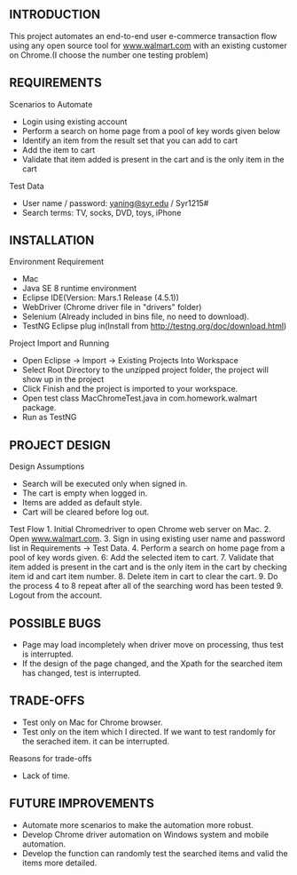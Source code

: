 INTRODUCTION
------------------------------------------------------------------------------------------------
This project automates an end-to-end user e-commerce transaction flow using any open source tool for www.walmart.com with an existing customer on Chrome.(I choose the number one testing problem)

REQUIREMENTS
------------------------------------------------------------------------------------------------
Scenarios to Automate
 * Login using existing account
 * Perform a search on home page from a pool of key words given below
 * Identify an item from the result set that you can add to cart
 * Add the item to cart    
 * Validate that item added is present in the cart and is the only item in the cart

Test Data
 * User name / password: yaning@syr.edu / Syr1215#
 * Search terms: TV, socks, DVD, toys, iPhone

INSTALLATION
------------------------------------------------------------------------------------------------
Environment Requirement
 * Mac
 * Java SE 8 runtime environment
 * Eclipse IDE(Version: Mars.1 Release (4.5.1))
 * WebDriver (Chrome driver file in "drivers" folder)
 * Selenium (Already included in bins file, no need to download).
 * TestNG Eclipse plug in(Install from http://testng.org/doc/download.html)
 
Project Import and Running
  * Open Eclipse -> Import -> Existing Projects Into Workspace
  *	Select Root Directory to the unzipped project folder, the project will show up in the  project
  * Click Finish and the project is imported to your workspace. 
  * Open test class MacChromeTest.java in com.homework.walmart package.
  * Run as TestNG
  
 PROJECT DESIGN
 -----------------------------------------------------------------------------------------------
 Design Assumptions
  * Search will be executed only when signed in.
  * The cart is empty when logged in.
  * Items are added as default style.
  * Cart will be cleared before log out.

Test Flow
 	1. Initial Chromedriver to open Chrome web server on Mac.
	2. Open www.walmart.com.
	3. Sign in using existing user name and password list in Requirements -> Test Data.
	4. Perform a search on home page from a pool of key words given.
	6: Add the selected item to cart.
	7. Validate that item added is present in the cart and is the only item in the cart by checking item id and cart item number.
	8. Delete item in cart to clear the cart.
	9. Do the process 4 to 8 repeat after all of the searching word has been tested
	9. Logout from the account.


POSSIBLE BUGS
-----------------------------------------------------------------------------------------------
 * Page may load incompletely when driver move on processing, thus test is interrupted.
 * If the design of the page changed, and the Xpath for the searched item has changed, test is interrupted.
	
TRADE-OFFS
-----------------------------------------------------------------------------------------------
  * Test only on Mac for Chrome browser.
  * Test only on the item which I directed. If we want to test randomly for the serached item. it can be interrupted.

Reasons for trade-offs 
  * Lack of time.
  
FUTURE IMPROVEMENTS
-----------------------------------------------------------------------------------------------
  * Automate more scenarios to make the automation more robust. 
  * Develop Chrome driver automation on Windows system and mobile automation.
  * Develop the function can randomly test the searched items and valid the items more detailed. 